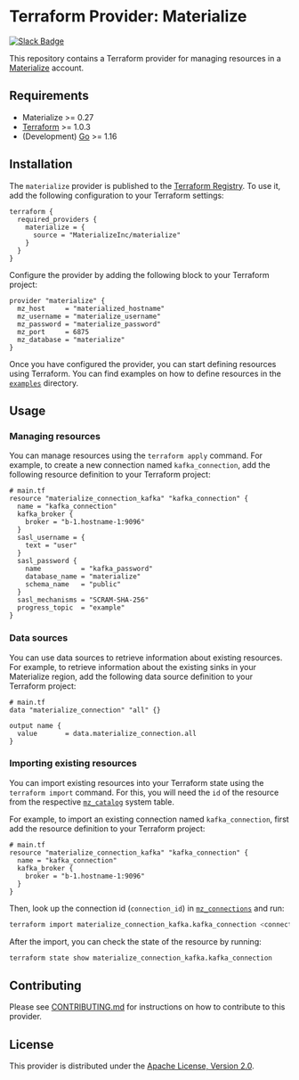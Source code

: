 # Terraform Provider: Materialize

[![Slack Badge](https://img.shields.io/badge/Join%20us%20on%20Slack!-blueviolet?style=flat&logo=slack&link=https://materialize.com/s/chat)](https://materialize.com/s/chat)

This repository contains a Terraform provider for managing resources in a [Materialize](https://materialize.com/) account.

## Requirements

* Materialize >= 0.27
* [Terraform](https://www.terraform.io/downloads.html) >= 1.0.3
* (Development) [Go](https://golang.org/doc/install) >= 1.16

## Installation

The `materialize` provider is published to the [Terraform Registry](https://registry.terraform.io/providers/MaterializeInc/materialize/latest). To use it, add the following configuration to your Terraform settings:

```hcl
terraform {
  required_providers {
    materialize = {
      source = "MaterializeInc/materialize"
    }
  }
}
```

Configure the provider by adding the following block to your Terraform project:

```hcl
provider "materialize" {
  mz_host     = "materialized_hostname"
  mz_username = "materialize_username"
  mz_password = "materialize_password"
  mz_port     = 6875
  mz_database = "materialize"
}
```

Once you have configured the provider, you can start defining resources using Terraform. You can find examples on how to define resources in the [`examples`](./examples/) directory.

## Usage

### Managing resources

You can manage resources using the `terraform apply` command. For example, to create a new connection named `kafka_connection`, add the following resource definition to your Terraform project:

```hcl
# main.tf
resource "materialize_connection_kafka" "kafka_connection" {
  name = "kafka_connection"
  kafka_broker {
    broker = "b-1.hostname-1:9096"
  }
  sasl_username = {
    text = "user"
  }
  sasl_password {
    name          = "kafka_password"
    database_name = "materialize"
    schema_name   = "public"
  }
  sasl_mechanisms = "SCRAM-SHA-256"
  progress_topic  = "example"
}
```

### Data sources

You can use data sources to retrieve information about existing resources. For example, to retrieve information about the existing sinks in your Materialize region, add the following data source definition to your Terraform project:

```hcl
# main.tf
data "materialize_connection" "all" {}

output name {
  value       = data.materialize_connection.all
}
```

### Importing existing resources

You can import existing resources into your Terraform state using the `terraform import` command. For this, you will need the `id` of the resource from the respective [`mz_catalog`](https://materialize.com/docs/sql/system-catalog/mz_catalog/) system table.

For example, to import an existing connection named `kafka_connection`, first add the resource definition to your Terraform project:

```hcl
# main.tf
resource "materialize_connection_kafka" "kafka_connection" {
  name = "kafka_connection"
  kafka_broker {
    broker = "b-1.hostname-1:9096"
  }
}
```

Then, look up the connection id (`connection_id`) in [`mz_connections`](https://materialize.com/docs/sql/system-catalog/mz_catalog/#mz_connections) and run:

```bash
terraform import materialize_connection_kafka.kafka_connection <connection_id>
```

After the import, you can check the state of the resource by running:

```bash
terraform state show materialize_connection_kafka.kafka_connection
```

## Contributing

Please see [CONTRIBUTING.md](CONTRIBUTING.md) for instructions on how to contribute to this provider.

## License

This provider is distributed under the [Apache License, Version 2.0](LICENSE).

[Materialize Cloud]: https://cloud.materialize.com
